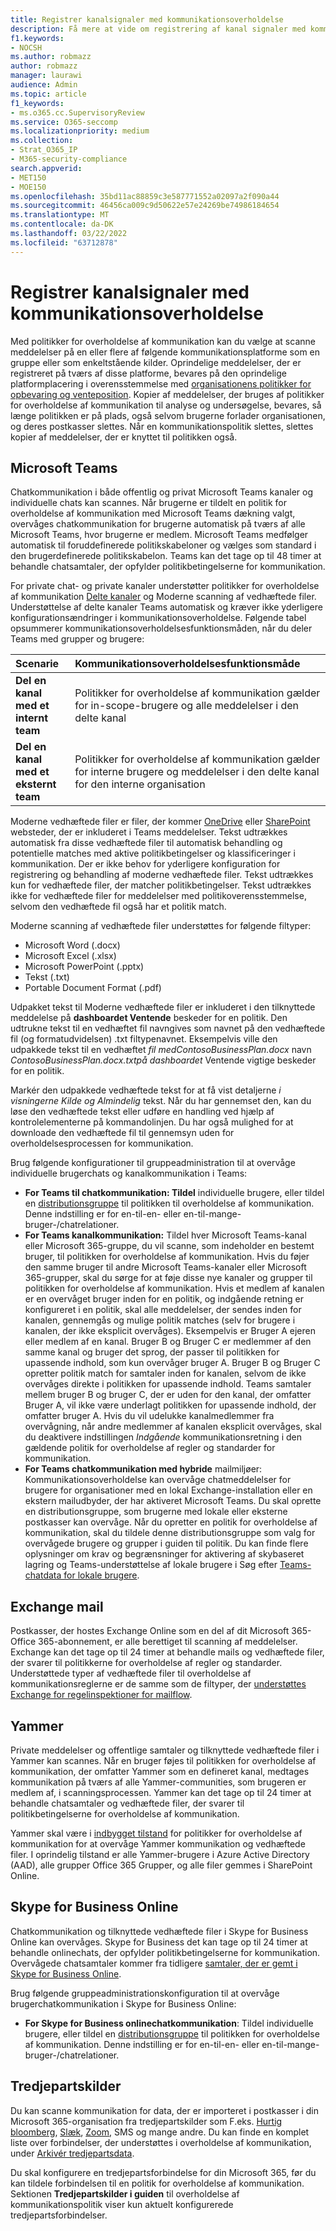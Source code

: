 ```yaml
---
title: Registrer kanalsignaler med kommunikationsoverholdelse
description: Få mere at vide om registrering af kanal signaler med kommunikationsoverholdelse.
f1.keywords:
- NOCSH
ms.author: robmazz
author: robmazz
manager: laurawi
audience: Admin
ms.topic: article
f1_keywords:
- ms.o365.cc.SupervisoryReview
ms.service: O365-seccomp
ms.localizationpriority: medium
ms.collection:
- Strat_O365_IP
- M365-security-compliance
search.appverid:
- MET150
- MOE150
ms.openlocfilehash: 35bd11ac88859c3e587771552a02097a2f090a44
ms.sourcegitcommit: 46456ca009c9d50622e57e24269be74986184654
ms.translationtype: MT
ms.contentlocale: da-DK
ms.lasthandoff: 03/22/2022
ms.locfileid: "63712878"
---
```

# <a name="detect-channel-signals-with-communication-compliance"></a>Registrer kanalsignaler med kommunikationsoverholdelse

Med politikker for overholdelse af kommunikation kan du vælge at scanne meddelelser på en eller flere af følgende kommunikationsplatforme som en gruppe eller som enkeltstående kilder. Oprindelige meddelelser, der er registreret på tværs af disse platforme, bevares på den oprindelige platformplacering i overensstemmelse med [organisationens politikker for opbevaring og venteposition](/microsoft-365/compliance/information-governance). Kopier af meddelelser, der bruges af politikker for overholdelse af kommunikation til analyse og undersøgelse, bevares, så længe politikken er på plads, også selvom brugerne forlader organisationen, og deres postkasser slettes. Når en kommunikationspolitik slettes, slettes kopier af meddelelser, der er knyttet til politikken også.

## <a name="microsoft-teams"></a>Microsoft Teams

Chatkommunikation i både offentlig og privat Microsoft Teams kanaler og individuelle chats kan scannes. Når brugerne er tildelt en politik for overholdelse af kommunikation med Microsoft Teams dækning valgt, overvåges chatkommunikation for brugerne automatisk på tværs af alle Microsoft Teams, hvor brugerne er medlem. Microsoft Teams medfølger automatisk til foruddefinerede politikskabeloner og vælges som standard i den brugerdefinerede politikskabelon. Teams kan det tage op til 48 timer at behandle chatsamtaler, der opfylder politikbetingelserne for kommunikation.

For private chat- og private kanaler understøtter politikker for overholdelse af kommunikation [Delte kanaler](/MicrosoftTeams/shared-channels) og Moderne scanning af vedhæftede filer. Understøttelse af delte kanaler Teams automatisk og kræver ikke yderligere konfigurationsændringer i kommunikationsoverholdelse. Følgende tabel opsummerer kommunikationsoverholdelsesfunktionsmåden, når du deler Teams med grupper og brugere:

|**Scenarie**|**Kommunikationsoverholdelsesfunktionsmåde**|
|:-----------|:------------------------------------|
| **Del en kanal med et internt team** | Politikker for overholdelse af kommunikation gælder for in-scope-brugere og alle meddelelser i den delte kanal |
| **Del en kanal med et eksternt team** | Politikker for overholdelse af kommunikation gælder for interne brugere og meddelelser i den delte kanal for den interne organisation |

Moderne vedhæftede filer er filer, der kommer [OneDrive](/onedrive/plan-onedrive-enterprise#modern-attachments) eller [SharePoint](/sharepoint/dev/solution-guidance/modern-experience-customizations) websteder, der er inkluderet i Teams meddelelser. Tekst udtrækkes automatisk fra disse vedhæftede filer til automatisk behandling og potentielle matches med aktive politikbetingelser og klassificeringer i kommunikation. Der er ikke behov for yderligere konfiguration for registrering og behandling af moderne vedhæftede filer. Tekst udtrækkes kun for vedhæftede filer, der matcher politikbetingelser. Tekst udtrækkes ikke for vedhæftede filer for meddelelser med politikoverensstemmelse, selvom den vedhæftede fil også har et politik match.

Moderne scanning af vedhæftede filer understøttes for følgende filtyper:

- Microsoft Word (.docx)
- Microsoft Excel (.xlsx)
- Microsoft PowerPoint (.pptx)
- Tekst (.txt)
- Portable Document Format (.pdf)

Udpakket tekst til Moderne vedhæftede filer er inkluderet i den tilknyttede meddelelse på **dashboardet Ventende** beskeder for en politik. Den udtrukne tekst til en vedhæftet fil navngives som navnet på den vedhæftede fil (og formatudvidelsen) .txt filtypenavnet. Eksempelvis ville den udpakkede tekst til en vedhæftet *fil medContosoBusinessPlan.docx* navn *ContosoBusinessPlan.docx.txtpå dashboardet* Ventende vigtige beskeder for  en politik.

Markér den udpakkede vedhæftede tekst for at få vist detaljerne *i visningerne* *Kilde og Almindelig* tekst. Når du har gennemset den, kan du løse den vedhæftede tekst eller udføre en handling ved hjælp af kontrolelementerne på kommandolinjen. Du har også mulighed for at downloade den vedhæftede fil til gennemsyn uden for overholdelsesprocessen for kommunikation.

Brug følgende konfigurationer til gruppeadministration til at overvåge individuelle brugerchats og kanalkommunikation i Teams:

- **For Teams til chatkommunikation: Tildel** individuelle brugere, eller tildel en [distributionsgruppe](https://support.office.com/article/Distribution-groups-E8BA58A8-FAB2-4AAF-8AA1-2A304052D2DE) til politikken til overholdelse af kommunikation. Denne indstilling er for en-til-en- eller en-til-mange-bruger-/chatrelationer.
- **For Teams kanalkommunikation:** Tildel hver Microsoft Teams-kanal eller Microsoft 365-gruppe, du vil scanne, som indeholder en bestemt bruger, til politikken for overholdelse af kommunikation. Hvis du føjer den samme bruger til andre Microsoft Teams-kanaler eller Microsoft 365-grupper, skal du sørge for at føje disse nye kanaler og grupper til politikken for overholdelse af kommunikation. Hvis et medlem af kanalen er en overvåget bruger inden for en politik, og  indgående retning er konfigureret i en politik, skal alle meddelelser, der sendes inden for kanalen, gennemgås og mulige politik matches (selv for brugere i kanalen, der ikke eksplicit overvåges). Eksempelvis er Bruger A ejeren eller medlem af en kanal. Bruger B og Bruger C er medlemmer af den samme kanal og bruger det sprog, der passer til politikken for upassende indhold, som kun overvåger bruger A. Bruger B og Bruger C opretter politik match for samtaler inden for kanalen, selvom de ikke overvåges direkte i politikken for upassende indhold. Teams samtaler mellem bruger B og bruger C, der er uden for den kanal, der omfatter Bruger A, vil ikke være underlagt politikken for upassende indhold, der omfatter bruger A. Hvis du vil udelukke kanalmedlemmer fra overvågning, når andre medlemmer af kanalen eksplicit overvåges, skal du deaktivere indstillingen *Indgående* kommunikationsretning i den gældende politik for overholdelse af regler og standarder for kommunikation.
- **For Teams chatkommunikation med hybride** mailmiljøer: Kommunikationsoverholdelse kan overvåge chatmeddelelser for brugere for organisationer med en lokal Exchange-installation eller en ekstern mailudbyder, der har aktiveret Microsoft Teams. Du skal oprette en distributionsgruppe, som brugerne med lokale eller eksterne postkasser kan overvåge. Når du opretter en politik for overholdelse af kommunikation, skal du tildele denne distributionsgruppe  som valg for overvågede brugere og grupper i guiden til politik. Du kan finde flere oplysninger om krav og begrænsninger for aktivering af skybaseret lagring og Teams-understøttelse af lokale brugere i Søg efter [Teams-chatdata for lokale brugere](search-cloud-based-mailboxes-for-on-premises-users.md).

## <a name="exchange-email"></a>Exchange mail

Postkasser, der hostes Exchange Online som en del af dit Microsoft 365- Office 365-abonnement, er alle berettiget til scanning af meddelelser. Exchange kan det tage op til 24 timer at behandle mails og vedhæftede filer, der svarer til politikkerne for overholdelse af regler og standarder. Understøttede typer af vedhæftede filer til overholdelse af kommunikationsreglerne er de samme som de filtyper, der [understøttes Exchange for regelinspektioner for mailflow](/exchange/security-and-compliance/mail-flow-rules/inspect-message-attachments#supported-file-types-for-mail-flow-rule-content-inspection).

## <a name="yammer"></a>Yammer

Private meddelelser og offentlige samtaler og tilknyttede vedhæftede filer i Yammer kan scannes. Når en bruger føjes til politikken for overholdelse af kommunikation, der omfatter Yammer som en defineret kanal, medtages kommunikation på tværs af alle Yammer-communities, som brugeren er medlem af, i scanningsprocessen. Yammer kan det tage op til 24 timer at behandle chatsamtaler og vedhæftede filer, der svarer til politikbetingelserne for overholdelse af kommunikation. 

Yammer skal være i [indbygget tilstand](/yammer/configure-your-yammer-network/overview-native-mode) for politikker for overholdelse af kommunikation for at overvåge Yammer kommunikation og vedhæftede filer. I oprindelig tilstand er alle Yammer-brugere i Azure Active Directory (AAD), alle grupper Office 365 Grupper, og alle filer gemmes i SharePoint Online.

## <a name="skype-for-business-online"></a>Skype for Business Online

Chatkommunikation og tilknyttede vedhæftede filer i Skype for Business Online kan overvåges. Skype for Business det kan tage op til 24 timer at behandle onlinechats, der opfylder politikbetingelserne for kommunikation. Overvågede chatsamtaler kommer fra tidligere [samtaler, der er gemt i Skype for Business Online](https://support.office.com/article/Find-a-previous-Skype-for-Business-conversation-18892eba-5f18-4281-8c87-fd48bd72e6a2).  

Brug følgende gruppeadministrationskonfiguration til at overvåge brugerchatkommunikation i Skype for Business Online:

- **For Skype for Business onlinechatkommunikation**: Tildel individuelle brugere, eller tildel en [distributionsgruppe](https://support.office.com/article/Distribution-groups-E8BA58A8-FAB2-4AAF-8AA1-2A304052D2DE) til politikken for overholdelse af kommunikation. Denne indstilling er for en-til-en- eller en-til-mange-bruger-/chatrelationer.

## <a name="third-party-sources"></a>Tredjepartskilder

Du kan scanne kommunikation for data, der er importeret i postkasser i din Microsoft 365-organisation fra tredjepartskilder som F.eks. [Hurtig bloomberg](archive-instant-bloomberg-data.md), [Slæk](archive-slack-data.md), [Zoom](archive-zoommeetings-data.md), SMS og mange andre. Du kan finde en komplet liste over forbindelser, der understøttes i overholdelse af kommunikation, under [Arkivér tredjepartsdata](archiving-third-party-data.md).

Du skal konfigurere en tredjepartsforbindelse for din Microsoft 365, før du kan tildele forbindelsen til en politik for overholdelse af kommunikation. Sektionen **Tredjepartskilder i guiden** til overholdelse af kommunikationspolitik viser kun aktuelt konfigurerede tredjepartsforbindelser.
